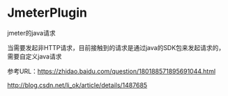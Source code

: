 # JmeterPlugin
jmeter的java请求

当需要发起非HTTP请求，目前接触到的请求是通过java的SDK包来发起请求的，需要自定义java请求 

参考URL：https://zhidao.baidu.com/question/180188571895691044.html

http://blog.csdn.net/li_ok/article/details/1487685
